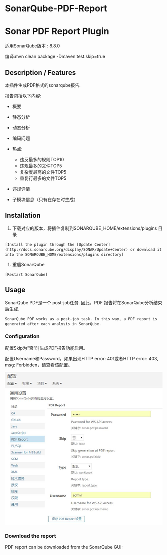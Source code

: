 # SonarQube-PDF-Report

Sonar PDF Report Plugin
=========================

适用SonarQube版本 : 8.8.0

编译:mvn clean package -Dmaven.test.skip=true

## Description / Features

本插件生成PDF格式的sonarqube报告.

报告包括以下内容:

* 概要

* 静态分析

* 动态分析

* 编码问题

* 热点:
  * 违反最多的规则TOP10
  * 违规最多的文件TOP5
  * 复杂度最高的文件TOP5
  * 重复行最多的文件TOP5

* 违规详情

* 子模块信息（只有在存在时生成）


## Installation

1. 下载对应的版本，将插件复制到SONARQUBE_HOME/extensions/plugins 目录
```
[Install the plugin through the [Update Center](http://docs.sonarqube.org/display/SONAR/Update+Center) or download it into the SONARQUBE_HOME/extensions/plugins directory]
```
1. 重启SonarQube
```
[Restart SonarQube]
```

## Usage

SonarQube PDF是一个 post-job任务. 因此，PDF 报告将在SonarQube分析结束后生成.
```
SonarQube PDF works as a post-job task. In this way, a PDF report is generated after each analysis in SonarQube.
```
### Configuration

配置Skip为“否”时生成PDF报告功能启用。

配置Username和Password。如果出现HTTP error: 401或者HTTP error: 403, msg: Forbidden，请查看该配置。

![Plugin Configuration](configuration.jpg?raw=true "Plugin Configuration")

### Download the report

PDF report can be downloaded from the SonarQube GUI: